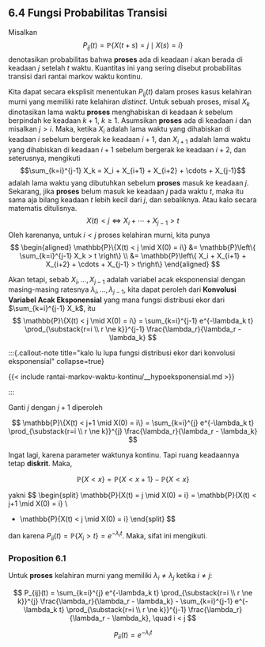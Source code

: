 ## 6.4 Fungsi Probabilitas Transisi

Misalkan $$P_{ij}(t) = \mathbb{P}\{X(t + s) = j \mid X(s) = i\}$$ denotasikan probabilitas bahwa **proses** ada di keadaan $i$ akan berada di keadaan $j$ setelah $t$ waktu. Kuantitas ini yang sering disebut probabilitas transisi dari rantai markov waktu kontinu.

Kita dapat secara eksplisit menentukan $P_{ij}(t)$ dalam proses kasus kelahiran murni yang memiliki rate kelahiran *distinct*. Untuk sebuah proses, misal $X_k$ dinotasikan lama waktu **proses** menghabiskan di keadaan $k$ sebelum berpindah ke keadaan $k+1$, $k \geq 1$. Asumsikan **proses** ada di keadaan $i$ dan misalkan $j> i$. Maka, ketika $X_i$ adalah lama waktu yang dihabiskan di keadaan $i$ sebelum bergerak ke keadaan $i+1$, dan $X_{i+1}$ adalah lama waktu yang dihabiskan di keadaan $i+1$ sebelum bergerak ke keadaan $i+2$, dan seterusnya, mengikuti $$\sum_{k=i}^{j-1} X_k = X_i + X_{i+1} + X_{i+2} + \cdots + X_{j-1}$$ adalah lama waktu yang dibutuhkan sebelum **proses** masuk ke keadaan $j$. Sekarang, jika **proses** belum masuk ke keadaan $j$ pada waktu $t$, maka itu sama aja bilang keadaan $t$ lebih kecil dari $j$, dan sebaliknya. Atau kalo secara matematis ditulisnya. $$X(t)<j \iff X_i + \cdots + X_{j-1} > t$$
Oleh karenanya, untuk $i<j$ proses kelahiran murni, kita punya
$$
\begin{aligned}
\mathbb{P}\{X(t) < j \mid X(0) = i\} &= \mathbb{P}\left\{ \sum_{k=i}^{j-1} X_k > t \right\} \\
&= \mathbb{P}\left\{ X_i + X_{i+1} + X_{i+2} + \cdots + X_{j-1} > t\right\}
\end{aligned}
$$


Akan tetapi, sebab $X_i, \ldots,X_{j-1}$ adalah variabel acak eksponensial dengan masing-masing ratesnya $\lambda_i, \ldots, \lambda_{j-1}$, kita dapat peroleh dari **Konvolusi Variabel Acak Eksponensial** yang mana fungsi distribusi ekor dari $\sum_{k=i}^{j-1} X_k$, itu
$$
\mathbb{P}\{X(t) < j \mid X(0) = i\} = \sum_{k=i}^{j-1} e^{-\lambda_k t} \prod_{\substack{r=i \\ r \ne k}}^{j-1} \frac{\lambda_r}{\lambda_r - \lambda_k}
$$

:::{.callout-note title="kalo lu lupa fungsi distribusi ekor dari konvolusi eksponensial" collapse=true}

{{< include rantai-markov-waktu-kontinu/__hypoeksponensial.md >}}

:::

Ganti $j$ dengan $j+1$ diperoleh 

$$
\mathbb{P}\{X(t) < j+1 \mid X(0) = i\} = \sum_{k=i}^{j} e^{-\lambda_k t} \prod_{\substack{r=i \\ r \ne k}}^{j} \frac{\lambda_r}{\lambda_r - \lambda_k}
$$

Ingat lagi, karena parameter waktunya kontinu. Tapi ruang keadaannya tetap **diskrit**. Maka,

$$
\mathbb{P}\{X<x\}=\mathbb{P}\{X<x+1\} - \mathbb{P}\{X<x\}
$$

yakni
$$
\begin{split}
\mathbb{P}\{X(t) = j \mid X(0) = i\} = \mathbb{P}\{X(t) < j+1 \mid X(0) = i\} \\
- \mathbb{P}\{X(t) < j \mid X(0) = i\}
\end{split}
$$

dan karena $P_{ii}(t) = \mathbb{P}\{X_i > t\} = e^{-\lambda_i t}$. Maka, sifat ini mengikuti.

### Proposition 6.1  
Untuk **proses** kelahiran murni yang memiliki $\lambda_i \ne \lambda_j$ ketika $i \ne j$:

$$
P_{ij}(t) = \sum_{k=i}^{j} e^{-\lambda_k t} \prod_{\substack{r=i \\ r \ne k}}^{j} \frac{\lambda_r}{\lambda_r - \lambda_k} - \sum_{k=i}^{j-1} e^{-\lambda_k t} \prod_{\substack{r=i \\ r \ne k}}^{j-1} \frac{\lambda_r}{\lambda_r - \lambda_k}, \quad i < j
$$

$$
P_{ii}(t) = e^{-\lambda_i t}
$$

